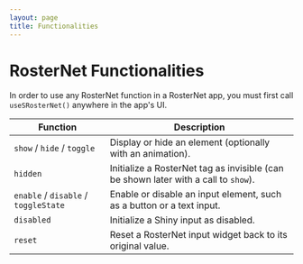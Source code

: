 ```yaml
---
layout: page
title: Functionalities
---
```


# RosterNet Functionalities

In order to use any RosterNet function in a RosterNet app, you must first call `useSRosterNet()` anywhere in the app's UI.

| Function | Description |
|---------------------|----------------------------------------------------|
| `show` / `hide` / `toggle` | Display or hide an element (optionally with an animation). |
| `hidden` | Initialize a RosterNet tag as invisible (can be shown later with a call to `show`). |
| `enable` / `disable` / `toggleState` | Enable or disable an input element, such as a button or a text input. |
| `disabled` | Initialize a Shiny input as disabled. |
| `reset` | Reset a RosterNet input widget back to its original value. |


<br/>


